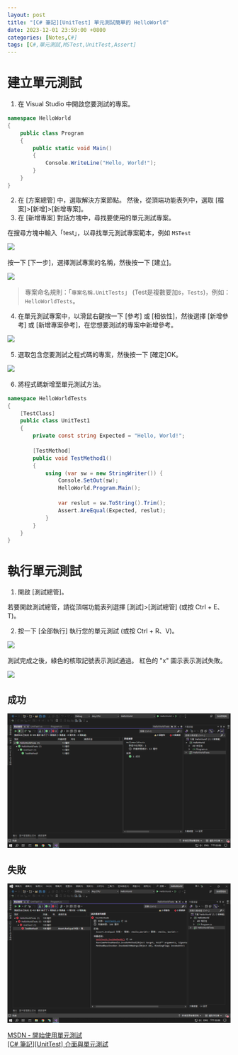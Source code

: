 ```yaml
---
layout: post
title: "[C# 筆記][UnitTest] 單元測試簡單的 HelloWorld"
date: 2023-12-01 23:59:00 +0800
categories: [Notes,C#]
tags: [C#,單元測試,MSTest,UnitTest,Assert]
---
```


# 建立單元測試

1. 在 Visual Studio 中開啟您要測試的專案。

```c#
namespace HelloWorld
{
    public class Program
    {
        public static void Main()
        {
            Console.WriteLine("Hello, World!");
        }
    }
}
```

2. 在 [方案總管] 中，選取解決方案節點。 然後，從頂端功能表列中，選取 [檔案]>[新增]>[新增專案]。
3. 在 [新增專案] 對話方塊中，尋找要使用的單元測試專案。

在搜尋方塊中輸入「test」，以尋找單元測試專案範本，例如 `MSTest`     

[![](https://learn.microsoft.com/zh-tw/visualstudio/test/media/vs-2022/add-new-test-project.png?view=vs-2022)](https://learn.microsoft.com/zh-tw/visualstudio/test/media/vs-2022/add-new-test-project.png?view=vs-2022)

按一下 [下一步]，選擇測試專案的名稱，然後按一下 [建立]。

[![](https://learn.microsoft.com/zh-tw/visualstudio/test/media/vs-2022/solution-explorer.png?view=vs-2022)](https://learn.microsoft.com/zh-tw/visualstudio/test/media/vs-2022/solution-explorer.png?view=vs-2022)   

> 專案命名規則：「`專案名稱.UnitTests`」 (Test是複數要加s，`Tests`)，例如：`HelloWorldTests`。

4. 在單元測試專案中，以滑鼠右鍵按一下 [參考] 或 [相依性]，然後選擇 [新增參考] 或 [新增專案參考]，在您想要測試的專案中新增參考。

[![](https://learn.microsoft.com/zh-tw/visualstudio/test/media/vs-2022/solution-explorer.png?view=vs-2022)](https://learn.microsoft.com/zh-tw/visualstudio/test/media/vs-2022/solution-explorer.png?view=vs-2022)

5. 選取包含您要測試之程式碼的專案，然後按一下 [確定]OK。

[![](https://learn.microsoft.com/zh-tw/visualstudio/test/media/vs-2022/reference-manager.png?view=vs-2022)](https://learn.microsoft.com/zh-tw/visualstudio/test/media/vs-2022/reference-manager.png?view=vs-2022)       

6. 將程式碼新增至單元測試方法。

```c#
namespace HelloWorldTests
{
    [TestClass]
    public class UnitTest1
    {
        private const string Expected = "Hello, World!";

        [TestMethod]
        public void TestMethod1()
        {
            using (var sw = new StringWriter()) {
                Console.SetOut(sw);
                HelloWorld.Program.Main();

                var reslut = sw.ToString().Trim();
                Assert.AreEqual(Expected, reslut);
            }
        }
    }
}
```


# 執行單元測試

1. 開啟 [測試總管]。

若要開啟測試總管，請從頂端功能表列選擇 [測試]>[測試總管] (或按 Ctrl + E、T)。

2. 按一下 [全部執行] 執行您的單元測試 (或按 Ctrl + R、V)。

[![](https://learn.microsoft.com/zh-tw/visualstudio/test/media/vs-2022/test-explorer-run-all.png?view=vs-2022)](https://learn.microsoft.com/zh-tw/visualstudio/test/media/vs-2022/test-explorer-run-all.png?view=vs-2022)

測試完成之後，綠色的核取記號表示測試通過。 紅色的 "x" 圖示表示測試失敗。        

[![](https://learn.microsoft.com/zh-tw/visualstudio/test/media/vs-2022/unit-test-passed.png?view=vs-2022)](https://learn.microsoft.com/zh-tw/visualstudio/test/media/vs-2022/unit-test-passed.png?view=vs-2022)


## 成功

![](/assets/img/post/unit-test-hellowold-ok.png)

## 失敗

![](/assets/img/post/unit-test-hellowold-faild.png)

[MSDN - 開始使用單元測試](https://learn.microsoft.com/zh-tw/visualstudio/test/getting-started-with-unit-testing?view=vs-2022&tabs=dotnet%2Cmstest)       
[[C# 筆記][UnitTest] 介面與單元測試](https://riivalin.github.io/posts/2010/01/r-csharp-note-25/)